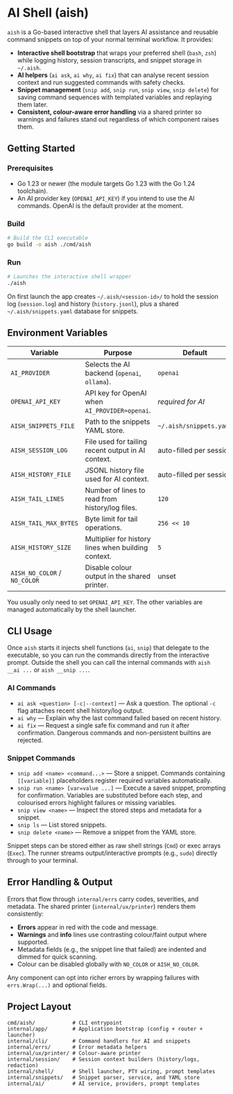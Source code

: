 # AI Shell (aish)

`aish` is a Go-based interactive shell that layers AI assistance and reusable command snippets on top of your normal terminal workflow. It provides:

- **Interactive shell bootstrap** that wraps your preferred shell (`bash`, `zsh`) while logging history, session transcripts, and snippet storage in `~/.aish`.
- **AI helpers** (`ai ask`, `ai why`, `ai fix`) that can analyse recent session context and run suggested commands with safety checks.
- **Snippet management** (`snip add`, `snip run`, `snip view`, `snip delete`) for saving command sequences with templated variables and replaying them later.
- **Consistent, colour-aware error handling** via a shared printer so warnings and failures stand out regardless of which component raises them.

## Getting Started

### Prerequisites

- Go 1.23 or newer (the module targets Go 1.23 with the Go 1.24 toolchain).
- An AI provider key (`OPENAI_API_KEY`) if you intend to use the AI commands. OpenAI is the default provider at the moment.

### Build

```bash
# Build the CLI executable
go build -o aish ./cmd/aish
```

### Run

```bash
# Launches the interactive shell wrapper
./aish
```

On first launch the app creates `~/.aish/<session-id>/` to hold the session log (`session.log`) and history (`history.jsonl`), plus a shared `~/.aish/snippets.yaml` database for snippets.

## Environment Variables

| Variable                     | Purpose                                             | Default                 |
| ---------------------------- | --------------------------------------------------- | ----------------------- |
| `AI_PROVIDER`                | Selects the AI backend (`openai`, `ollama`).        | `openai`                |
| `OPENAI_API_KEY`             | API key for OpenAI when `AI_PROVIDER=openai`.       | _required for AI_       |
| `AISH_SNIPPETS_FILE`         | Path to the snippets YAML store.                    | `~/.aish/snippets.yaml` |
| `AISH_SESSION_LOG`           | File used for tailing recent output in AI context.  | auto-filled per session |
| `AISH_HISTORY_FILE`          | JSONL history file used for AI context.             | auto-filled per session |
| `AISH_TAIL_LINES`            | Number of lines to read from history/log files.     | `120`                   |
| `AISH_TAIL_MAX_BYTES`        | Byte limit for tail operations.                     | `256 << 10`             |
| `AISH_HISTORY_SIZE`          | Multiplier for history lines when building context. | `5`                     |
| `AISH_NO_COLOR` / `NO_COLOR` | Disable colour output in the shared printer.        | unset                   |

You usually only need to set `OPENAI_API_KEY`. The other variables are managed automatically by the shell launcher.

## CLI Usage

Once `aish` starts it injects shell functions (`ai`, `snip`) that delegate to the executable, so you can run the commands directly from the interactive prompt. Outside the shell you can call the internal commands with `aish __ai ...` or `aish __snip ...`.

### AI Commands

- `ai ask <question> [-c|--context]` &mdash; Ask a question. The optional `-c` flag attaches recent shell history/log output.
- `ai why` &mdash; Explain why the last command failed based on recent history.
- `ai fix` &mdash; Request a single safe fix command and run it after confirmation. Dangerous commands and non-persistent builtins are rejected.

### Snippet Commands

- `snip add <name> <command...>` &mdash; Store a snippet. Commands containing `[[variable]]` placeholders register required variables automatically.
- `snip run <name> [var=value ...]` &mdash; Execute a saved snippet, prompting for confirmation. Variables are substituted before each step, and colourised errors highlight failures or missing variables.
- `snip view <name>` &mdash; Inspect the stored steps and metadata for a snippet.
- `snip ls` &mdash; List stored snippets.
- `snip delete <name>` &mdash; Remove a snippet from the YAML store.

Snippet steps can be stored either as raw shell strings (`Cmd`) or exec arrays (`Exec`). The runner streams output/interactive prompts (e.g., `sudo`) directly through to your terminal.

## Error Handling & Output

Errors that flow through `internal/errs` carry codes, severities, and metadata. The shared printer (`internal/ux/printer`) renders them consistently:

- **Errors** appear in red with the code and message.
- **Warnings** and **info** lines use contrasting colour/faint output where supported.
- Metadata fields (e.g., the snippet line that failed) are indented and dimmed for quick scanning.
- Colour can be disabled globally with `NO_COLOR` or `AISH_NO_COLOR`.

Any component can opt into richer errors by wrapping failures with `errs.Wrap(...)` and optional fields.

## Project Layout

```
cmd/aish/            # CLI entrypoint
internal/app/        # Application bootstrap (config + router + launcher)
internal/cli/        # Command handlers for AI and snippets
internal/errs/       # Error metadata helpers
internal/ux/printer/ # Colour-aware printer
internal/session/    # Session context builders (history/logs, redaction)
internal/shell/      # Shell launcher, PTY wiring, prompt templates
internal/snippets/   # Snippet parser, service, and YAML store
internal/ai/         # AI service, providers, prompt templates
```
